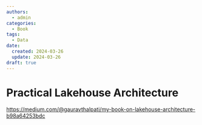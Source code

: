 ```yaml
---
authors:
  - admin
categories:
  - Book
tags:
  - Data
date:
  created: 2024-03-26
  update: 2024-03-26
draft: true
---
```


# Practical Lakehouse Architecture

https://medium.com/@gauravthalpati/my-book-on-lakehouse-architecture-b98a64253bdc
